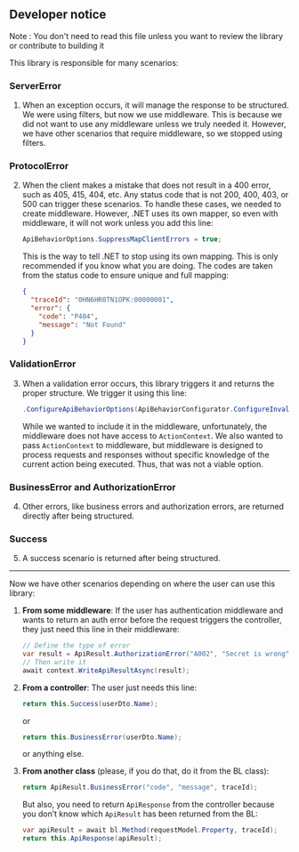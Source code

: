 ## Developer notice 

Note : You don't need to read this file unless you want to review the library or contribute to building it

This library is responsible for many scenarios:

### ServerError
1. When an exception occurs, it will manage the response to be structured. We were using filters, but now we use middleware. This is because we did not want to use any middleware unless we truly needed it. However, we have other scenarios that require middleware, so we stopped using filters.

### ProtocolError
2. When the client makes a mistake that does not result in a 400 error, such as 405, 415, 404, etc. Any status code that is not 200, 400, 403, or 500 can trigger these scenarios. To handle these cases, we needed to create middleware. However, .NET uses its own mapper, so even with middleware, it will not work unless you add this line: 
   ```csharp
   ApiBehaviorOptions.SuppressMapClientErrors = true;
   ```
   This is the way to tell .NET to stop using its own mapping. This is only recommended if you know what you are doing. The codes are taken from the status code to ensure unique and full mapping:
   ```json
   {
     "traceId": "0HN6HR0TN1OPK:00000001",
     "error": {
       "code": "P404",
       "message": "Not Found"
     }
   }
   ```

### ValidationError
3. When a validation error occurs, this library triggers it and returns the proper structure. We trigger it using this line:
   ```csharp
   .ConfigureApiBehaviorOptions(ApiBehaviorConfigurator.ConfigureInvalidModelStateResponse)
   ```
   While we wanted to include it in the middleware, unfortunately, the middleware does not have access to `ActionContext`. We also wanted to pass `ActionContext` to middleware, but middleware is designed to process requests and responses without specific knowledge of the current action being executed. Thus, that was not a viable option.

### BusinessError and AuthorizationError
4. Other errors, like business errors and authorization errors, are returned directly after being structured.

### Success
5. A success scenario is returned after being structured.

---------------------

Now we have other scenarios depending on where the user can use this library:

1. **From some middleware**: If the user has authentication middleware and wants to return an auth error before the request triggers the controller, they just need this line in their middleware:
   ```csharp
   // Define the type of error
   var result = ApiResult.AuthorizationError("A002", "Secret is wrong", context.TraceIdentifier);
   // Then write it
   await context.WriteApiResultAsync(result);
   ```

2. **From a controller**: The user just needs this line:
   ```csharp
   return this.Success(userDto.Name);
   ```
   or 
   ```csharp
   return this.BusinessError(userDto.Name);
   ```
   or anything else.

3. **From another class** (please, if you do that, do it from the BL class):
   ```csharp
   return ApiResult.BusinessError("code", "message", traceId);
   ```
   But also, you need to return `ApiResponse` from the controller because you don’t know which `ApiResult` has been returned from the BL:
   ```csharp
   var apiResult = await bl.Method(requestModel.Property, traceId);
   return this.ApiResponse(apiResult);
   ```
